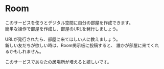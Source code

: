 # Room

このサービスを使うとデジタル空間に自分の部屋を作成できます。  
簡単な操作で部屋を作成し、部屋のURLを発行しましょう。  

URLが発行されたら、部屋に来てほしい人に教えましょう。  
新しい友だちが欲しい時は、Room掲示板に投稿すると、
誰かが部屋に来てくれるかもしれません。

このサービスであなたの居場所が増えると嬉しいです。


